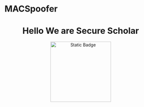 # MACSpoofer
<h1 align="center"> Hello We are Secure Scholar </h1>
<p align = "center">
<img alt="Static Badge" heigth="200px" width="200px" src="https://img.shields.io/badge/VERSION-1.0.0.1-cyan?style=flat-square">


</p>
